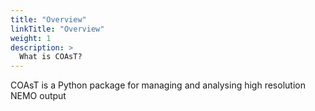 ```yaml
---
title: "Overview"
linkTitle: "Overview"
weight: 1
description: >
  What is COAsT?
---
```


COAsT is a Python package for managing and analysing high resolution NEMO output
